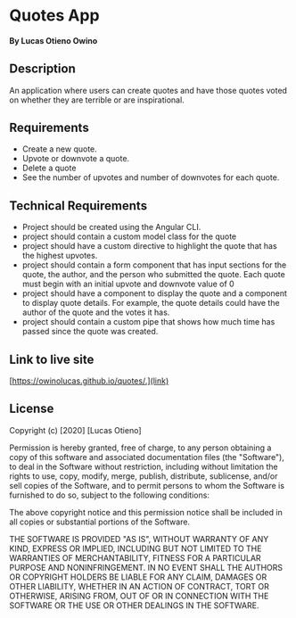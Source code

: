 # Quotes App
#### By Lucas Otieno Owino
## Description
An application where users can create quotes and have those quotes voted on whether they are terrible or are inspirational. 
## Requirements
* Create a new quote.
* Upvote or downvote a quote.
* Delete a quote
* See the number of upvotes and number of downvotes for each quote.
## Technical Requirements
* Project should be created using the Angular CLI.
* project should contain a custom model class for the quote
* project should have a custom directive to highlight the quote that has the highest upvotes.
* project should contain a form component that has input sections for the quote, the author, and the person who submitted the quote.
Each quote must begin with an initial upvote and downvote value of 0
* project should have a component to display the quote and a component to display quote details. For example, the quote details could have the author of the quote and the votes it has.
* project should contain a custom pipe that shows how much time has passed since the quote was created. 
## Link to live site
[https://owinolucas.github.io/quotes/.](link)
## License
Copyright (c) [2020] [Lucas Otieno]

Permission is hereby granted, free of charge, to any person obtaining a copy
of this software and associated documentation files (the "Software"), to deal
in the Software without restriction, including without limitation the rights
to use, copy, modify, merge, publish, distribute, sublicense, and/or sell
copies of the Software, and to permit persons to whom the Software is
furnished to do so, subject to the following conditions:

The above copyright notice and this permission notice shall be included in all
copies or substantial portions of the Software.

THE SOFTWARE IS PROVIDED "AS IS", WITHOUT WARRANTY OF ANY KIND, EXPRESS OR
IMPLIED, INCLUDING BUT NOT LIMITED TO THE WARRANTIES OF MERCHANTABILITY,
FITNESS FOR A PARTICULAR PURPOSE AND NONINFRINGEMENT. IN NO EVENT SHALL THE
AUTHORS OR COPYRIGHT HOLDERS BE LIABLE FOR ANY CLAIM, DAMAGES OR OTHER
LIABILITY, WHETHER IN AN ACTION OF CONTRACT, TORT OR OTHERWISE, ARISING FROM,
OUT OF OR IN CONNECTION WITH THE SOFTWARE OR THE USE OR OTHER DEALINGS IN THE
SOFTWARE.
